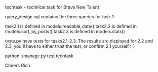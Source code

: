 techtask - technical task for Brave New Talent

query_design.sql contains the three queries for task 1.

task2.1 is defined in models.readable_date()
task2.2 is defined in models.sort_by_posts()
task2.3 is defined in models.stats()

tests.py have tests for tasks2.1-2.3. The results are displayed for 2.2 and 2.3, 
you'll have to either trust the test, or confirm 2.1 yourself :-)

python ./manage.py test techtask

Cheers
Rich

